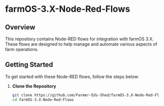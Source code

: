 # farmOS-3.X-Node-Red-Flows

## Overview
This repository contains Node-RED flows for integration with farmOS 3.X. These flows are designed to help manage and automate various aspects of farm operations.

## Getting Started
To get started with these Node-RED flows, follow the steps below:

1. **Clone the Repository**
   ```sh
   git clone https://github.com/Farmer-Eds-Shed/farmOS-3.X-Node-Red-Flows.git
   cd farmOS-3.X-Node-Red-Flows
